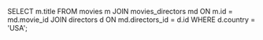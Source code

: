 SELECT m.title
FROM movies m
JOIN movies_directors md ON m.id = md.movie_id
JOIN directors d ON md.directors_id = d.id
WHERE d.country = 'USA';